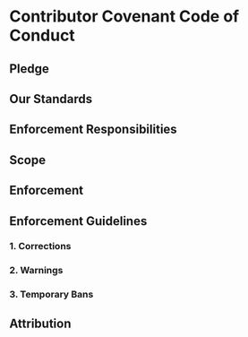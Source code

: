 # Contributor Covenant Code of Conduct

## Pledge


## Our Standards


## Enforcement Responsibilities


## Scope


## Enforcement


## Enforcement Guidelines


### 1. Corrections


### 2. Warnings


### 3. Temporary Bans


## Attribution
